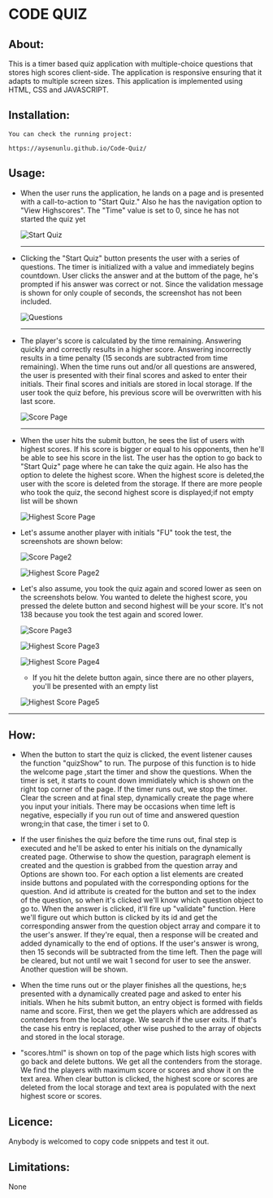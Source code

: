 # CODE QUIZ

## About: ##

This is a timer based quiz application with multiple-choice questions that stores high scores client-side. The application is responsive ensuring that it adapts to multiple screen sizes. This application is implemented using HTML, CSS and JAVASCRIPT.

## Installation: ##

    You can check the running project:
    
    https://aysenunlu.github.io/Code-Quiz/

## Usage: ##

   - When the user runs the application, he lands on a page and is presented with a call-to-action to "Start Quiz." Also he has the navigation option to "View Highscores". The "Time" value is set to 0, since he has not started the quiz yet

     ![Start Quiz](images/welcomePage.png)
     
     ---------------------------------------------------------------------------------------------------

   - Clicking the "Start Quiz" button presents the user with a series of questions. The timer is initialized with a value and immediately begins countdown. User clicks the answer and at the buttom of the page, he's prompted if his answer was correct or not. Since the validation message is shown for only couple of seconds, the screenshot has not been included.

     ![Questions](images/question.png)

     --------------------------------------------------------------

   - The player's score is calculated by the time remaining. Answering quickly and correctly results in a higher score. Answering incorrectly results in a time penalty (15 seconds are subtracted from time remaining). When the time runs out and/or all questions are answered, the user is presented with their final scores and asked to enter their initials. Their final scores and initials are stored in local storage. If the user took the quiz before, his previous score will be overwritten with his last score. 

     ![Score Page](images/scorePage1.png)

     -----------------------------------------------------------------------------------------------------

   - When the user hits the submit button, he sees the list of users with highest scores. If his score is bigger or equal to his opponents, then he'll be able to see his score in the list. The user has the option to go back to "Start Quiz" page where he can take the quiz again. He also has the option to delete the highest score. When the highest score is deleted,the user with the score is deleted from the storage. If there are more people who took the quiz, the second highest score is displayed;if not empty list will be shown

     ![Highest Score Page](images/HighScores1.png)

- Let's assume another player with initials "FU" took the test, the screenshots are shown below:
    
     ![Score Page2](images/scorePage2.png)

     ![Highest Score Page2](images/HighScores2.png)

- Let's also assume, you took the quiz again and scored lower as seen on the screenshots below. You wanted to delete the highest score, you pressed the delete button and second highest will be your score. It's not 138 because you took the test again and scored lower.

     ![Score Page3](images/scorePage3.png)

     ![Highest Score Page3](images/HighScores3.png)

     ![Highest Score Page4](images/HighScores4.png)
    
    - If you hit the delete button again, since there are no other players, you'll be presented with an empty list

     ![Highest Score Page5](images/HighScores5.png)

---------------------------------------------------------------------------------------------------------------------------

## How: ##

* When the button to start the quiz is clicked, the event listener causes the function "quizShow" to run. The purpose of this function is to hide the welcome page ,start the timer and show the questions. When the timer is set, it starts to count down immidiately which is shown on the right top corner of the page. If the timer runs out, we stop the timer. Clear the screen and at final step, dynamically create the page where you input your initials. There may be occasions when time left is negative, especially if you run out of time and answered question wrong;in that case, the timer i set to 0.

* If the user finishes the quiz before the time runs out, final step is executed and he'll be asked to enter his initials on the dynamically created page. Otherwise to show the question, paragraph element is created and the question is grabbed from the question array and Options are shown too. For each option a list elements are created inside buttons and populated with the corresponding options for the question. And id attribute is created for the button and set to the index of the question, so when it's clicked we'll know which question object to go to. When the answer is clicked, it'll fire up "validate" function. Here we'll figure out which button is clicked by its id and get the corresponding answer from the question object array and compare it to the user's answer. If they're equal, then a response will be created and added dynamically to the end of options. If the user's answer is wrong, then 15 seconds will be subtracted from the time left. Then the page will be cleared, but not until we wait 1 second for user to see the answer. Another question will be shown.

* When the time runs out or the player finishes all the questions, he;s presented with a dynamically created page and asked to enter his initials. When he hits submit button, an entry object is formed with fields name and score. First, then we get the players which are addressed as contenders from the local storage. We search if the user exits. If that's the case his entry is replaced, other wise pushed to the array of objects and stored in the local storage.

* "scores.html" is shown on top of the page which lists high scores with go back and delete buttons. We get all the contenders from the storage. We find the players with maximum score or scores and show it on the text area. When clear button is clicked, the highest score or scores are deleted from the local storage and text area is populated with the next highest score or scores.

## Licence: ##

Anybody is welcomed to copy code snippets and test it out.

## Limitations: ##

 None